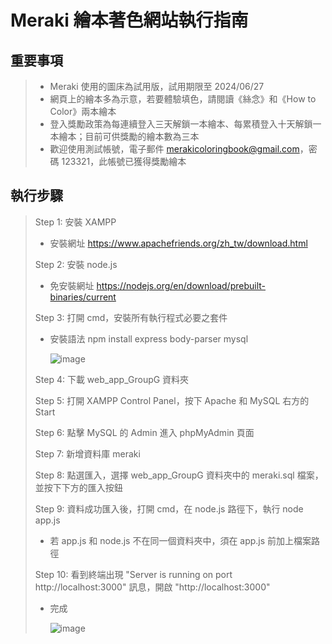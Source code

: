 # Meraki 繪本著色網站執行指南

## 重要事項
> * Meraki 使用的圖床為試用版，試用期限至 2024/06/27
> * 網頁上的繪本多為示意，若要體驗填色，請閱讀《絲念》和《How to Color》兩本繪本
> * 登入獎勵政策為每連續登入三天解鎖一本繪本、每累積登入十天解鎖一本繪本；目前可供獎勵的繪本數為三本
> * 歡迎使用測試帳號，電子郵件 merakicoloringbook@gmail.com，密碼 123321，此帳號已獲得獎勵繪本

## 執行步驟
> Step 1: 安裝 XAMPP
>   * 安裝網址 https://www.apachefriends.org/zh_tw/download.html
> 
> Step 2: 安裝 node.js
>   * 免安裝網址 https://nodejs.org/en/download/prebuilt-binaries/current
> 
> Step 3: 打開 cmd，安裝所有執行程式必要之套件
>   * 安裝語法 npm install express body-parser mysql
>
>     ![image](https://github.com/GongTingWen/web_app_GroupG/assets/124494535/c05f1610-b925-4f7c-9662-0145735b5818)
>
> Step 4: 下載 web_app_GroupG 資料夾
>
> Step 5: 打開 XAMPP Control Panel，按下 Apache 和 MySQL 右方的 Start
>
> Step 6: 點擊 MySQL 的 Admin 進入 phpMyAdmin 頁面
>
> Step 7: 新增資料庫 meraki
>
> Step 8: 點選匯入，選擇 web_app_GroupG 資料夾中的 meraki.sql 檔案，並按下下方的匯入按鈕
>
> Step 9: 資料成功匯入後，打開 cmd，在 node.js 路徑下，執行 node app.js
>   * 若 app.js 和 node.js 不在同一個資料夾中，須在 app.js 前加上檔案路徑
>
> Step 10: 看到終端出現 "Server is running on port http://localhost:3000" 訊息，開啟 "http://localhost:3000"
>   * 完成
>
>     ![image](https://github.com/GongTingWen/web_app_GroupG/assets/124494535/1744f681-9b38-478b-bbba-50527c42cb14)
